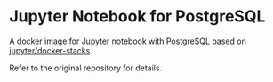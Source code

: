 # Jupyter Notebook for PostgreSQL

A docker image for Jupyter notebook with PostgreSQL based on [jupyter/docker-stacks](https://github.com/jupyter/docker-stacks).

Refer to the original repository for details.
